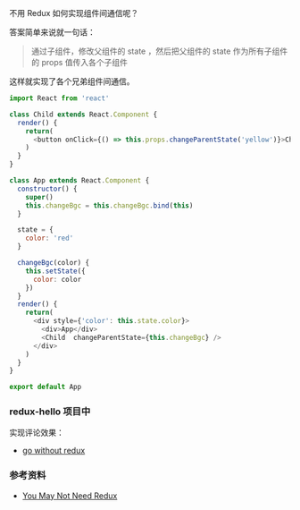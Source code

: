 不用 Redux 如何实现组件间通信呢？

答案简单来说就一句话：

> 通过子组件，修改父组件的 state ，然后把父组件的 state 作为所有子组件的 props 值传入各个子组件

这样就实现了各个兄弟组件间通信。

```js
import React from 'react'

class Child extends React.Component {
  render() {
    return(
      <button onClick={() => this.props.changeParentState('yellow')}>Child Button</button>
    )
  }
}

class App extends React.Component {
  constructor() {
    super()
    this.changeBgc = this.changeBgc.bind(this)
  }

  state = {
    color: 'red'
  }

  changeBgc(color) {
    this.setState({
      color: color
    })
  }
  render() {
    return(
      <div style={'color': this.state.color}>
        <div>App</div>
        <Child  changeParentState={this.changeBgc} />
      </div>
    )
  }
}

export default App
```


### redux-hello 项目中

实现评论效果：

- [go without redux](https://github.com/happypeter/redux-hello/commit/f9ab32451cfba2e0e6c5f25dead99dcb5214d932)


### 参考资料

- [You May Not Need Redux](https://medium.com/@dan_abramov/you-might-not-need-redux-be46360cf367)

